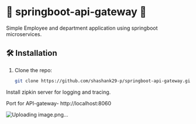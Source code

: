 # 🌟 springboot-api-gateway 🌟

Simple Employee and department application using springboot microservices.

## 🛠️ Installation
1. Clone the repo:
   ```bash
   git clone https://github.com/shashank29-p/springboot-api-gateway.git

Install zipkin server for logging and tracing.

Port for API-gateway- http://localhost:8060

![Uploading image.png…]()
